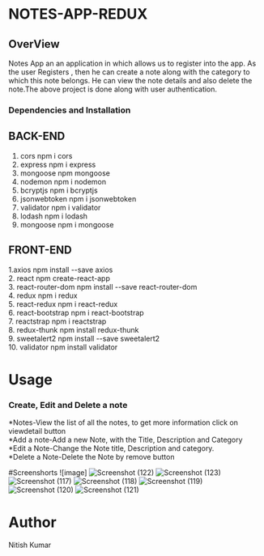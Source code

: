 # NOTES-APP-REDUX

## OverView
Notes App an an application in which allows us to register into  the app. As the user Registers , then  he can  create a note along with  the  category  to which  this  note belongs. He can view the  note details and also delete the note.The above project is done along with user authentication.

### Dependencies and Installation
## BACK-END
   1. cors npm i cors<br/>
   2. express npm i express<br/>
   3. mongoose npm mongoose<br/>
   4. nodemon npm i nodemon<br/>
   5. bcryptjs npm i bcryptjs<br/>
   6. jsonwebtoken npm i jsonwebtoken<br/>
   7. validator npm i validator<br/>
   8. lodash npm i lodash<br/>
   9. mongoose npm i mongoose<br/>
   
   
 ## FRONT-END
   1.axios npm install --save axios<br/>
   2. react npm create-react-app<br/>
   3. react-router-dom npm install --save react-router-dom<br/>
   4. redux npm i redux<br/>
   5. react-redux npm i react-redux<br/>
   6. react-bootstrap npm i react-bootstrap<br/>
   7. reactstrap npm i reactstrap<br/>
   8. redux-thunk npm install redux-thunk<br/>
   9. sweetalert2 npm install --save sweetalert2<br/>
   10. validator npm install validator<br/>
   
   
 # Usage
 
 ### Create, Edit and Delete a note<br/>
   *Notes-View the list of all the notes, to get more information click on viewdetail button<br/>
   *Add a note-Add a new Note, with the Title, Description and Category<br/>
   *Edit a Note-Change the Note title, Description and category.<br/>
   *Delete a Note-Delete the Note by remove button<br/>
 
#Screenshorts
![image]
![Screenshot (122)](https://user-images.githubusercontent.com/60342034/75164996-b3db2700-5747-11ea-8fbf-c6ac63f2b86e.png)
![Screenshot (123)](https://user-images.githubusercontent.com/60342034/75165001-b63d8100-5747-11ea-8d0e-b80da75e5d4c.png)
![Screenshot (117)](https://user-images.githubusercontent.com/60342034/75165003-b6d61780-5747-11ea-8121-143144627131.png)
![Screenshot (118)](https://user-images.githubusercontent.com/60342034/75165016-bb9acb80-5747-11ea-9cc8-bcab0dbb6603.png)
![Screenshot (119)](https://user-images.githubusercontent.com/60342034/75165020-bccbf880-5747-11ea-8402-c8febe1de43a.png)
![Screenshot (120)](https://user-images.githubusercontent.com/60342034/75165023-bdfd2580-5747-11ea-84be-20c1d4e1688e.png)
![Screenshot (121)](https://user-images.githubusercontent.com/60342034/75165025-bf2e5280-5747-11ea-84da-644980bbcf2d.png)
  
# Author 
Nitish Kumar
